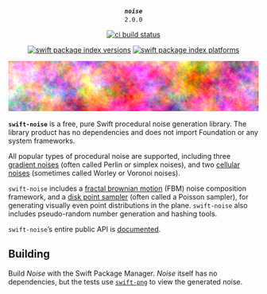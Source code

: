 <div align="center">
  
***`noise`***<br>`2.0.0`
  
[![ci build status](https://github.com/kelvin13/swift-noise/actions/workflows/build.yml/badge.svg)](https://github.com/kelvin13/swift-noise/actions/workflows/build.yml)

[![swift package index versions](https://img.shields.io/endpoint?url=https%3A%2F%2Fswiftpackageindex.com%2Fapi%2Fpackages%2Fkelvin13%2Fswift-noise%2Fbadge%3Ftype%3Dswift-versions)](https://swiftpackageindex.com/kelvin13/swift-noise)
[![swift package index platforms](https://img.shields.io/endpoint?url=https%3A%2F%2Fswiftpackageindex.com%2Fapi%2Fpackages%2Fkelvin13%2Fswift-noise%2Fbadge%3Ftype%3Dplatforms)](https://swiftpackageindex.com/kelvin13/swift-noise)

</div>

![](doc/1.0.0/png/banner_FBM.png)

**`swift-noise`** is a free, pure Swift procedural noise generation library. The library product has no dependencies and does not import Foundation or any system frameworks. 

All popular types of procedural noise are supported, including three [gradient noises](https://en.wikipedia.org/wiki/Perlin_noise) (often called Perlin or simplex noises), and two [cellular noises](https://en.wikipedia.org/wiki/Worley_noise) (sometimes called Worley or Voronoi noises). 

`swift-noise` includes a [fractal brownian motion](https://thebookofshaders.com/13/) (FBM) noise composition framework, and a [disk point sampler](https://en.wikipedia.org/wiki/Supersampling#Poisson_disc) (often called a Poisson sampler), for generating visually even point distributions in the plane. `swift-noise` also includes pseudo-random number generation and hashing tools.

`swift-noise`’s entire public API is [documented](doc/1.0.0).

## Building

Build *Noise* with the Swift Package Manager. *Noise* itself has no dependencies, but the tests use [`swift-png`](https://github.com/kelvin13/swift-png) to view the generated noise.
